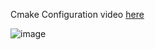 Cmake Configuration video [here](https://youtu.be/nVI38B-bo2Q)

![image](https://github.com/user-attachments/assets/c49bc0d6-e539-4578-abd8-f390654e6f5d)
